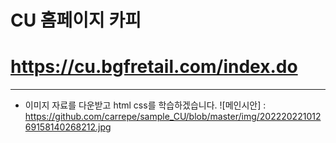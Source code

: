 # CU 홈페이지 카피
# https://cu.bgfretail.com/index.do
-----
+ 이미지 자료를 다운받고 html css를 학습하겠습니다.
![메인시안] : https://github.com/carrepe/sample_CU/blob/master/img/20222022101269158140268212.jpg
